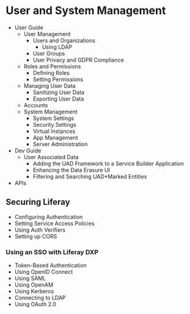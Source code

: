 # User and System Management

* User Guide
  * User Management
    * Users and Organizations
      * Using LDAP
    * User Groups
    * User Privacy and GDPR Compliance
  * Roles and Permissions
    * Defining Roles
    * Setting Permissions
  * Managing User Data
    * Sanitizing User Data
    * Exporting User Data
  * Accounts
  * System Management
    * System Settings
    * Security Settings
    * Virtual Instances
    * App Management
    * Server Administration
* Dev Guide
  * User Associated Data
    * Adding the UAD Framework to a Service Builder Application
    * Enhancing the Data Erasure UI
    * Filtering and Searching UAD*Marked Entities
* APIs

## Securing Liferay

* Configuring Authentication
* Setting Service Access Policies
* Using Auth Verifiers
* Setting up CORS

### Using an SSO with Liferay DXP

* Token-Based Authentication
* Using OpenID Connect
* Using SAML
* Using OpenAM
* Using Kerberos
* Connecting to LDAP
* Using OAuth 2.0
